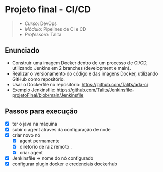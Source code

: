 # Projeto final - CI/CD

> - *Curso*: DevOps
> - *Módulo*: Pipelines de CI e CD
> - *Professora*: Talita

## Enunciado

- Construir uma imagem Docker dentro de um processo de CI/CD, utilizando Jenkins em 2 branches (development e main). 
- Realizar o versionamento do código e das imagens Docker, utilizando GitHub como repositório.
- Usar o Dockerfile no repositório: https://github.com/Talits/ada-ci 
- Exemplo Jenkinsfile: https://github.com/Talits/Jenkinsfile-projetoFinal/blob/main/Jenkinsfile

## Passos para execução

- [X] ter o java na máquina
- [X] subir o agent atraves da configuração de node
- [X] criar novo nó
    - [X] agent permamente
    - [X] diretorio de raiz remoto .
    - [X] criar agent
- [X] Jenkinsfile -> nome do nó configurado
- [X] configurar plugin docker e credenciais dockerhub